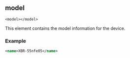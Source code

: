 
## model

`<model></model>`


This element contains the model information for the device.


### Example

```xml
<name>XBR-55nfe05</name>

```

